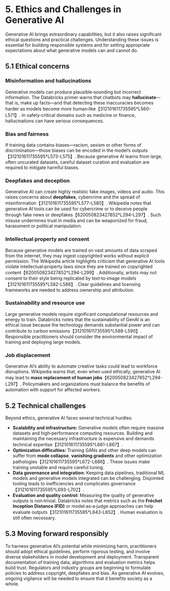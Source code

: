 # 5. Ethics and Challenges in Generative AI

Generative AI brings extraordinary capabilities, but it also raises significant ethical questions and practical challenges.  Understanding these issues is essential for building responsible systems and for setting appropriate expectations about what generative models can and cannot do.

## 5.1 Ethical concerns

### Misinformation and hallucinations

Generative models can produce plausible‑sounding but incorrect information.  The Databricks primer warns that chatbots may **hallucinate**—that is, make up facts—and that detecting these inaccuracies becomes harder as models become more human‑like【312101611735595†L560-L571】.  In safety‑critical domains such as medicine or finance, hallucinations can have serious consequences.

### Bias and fairness

If training data contains biases—racism, sexism or other forms of discrimination—those biases can be encoded in the model’s outputs【312101611735595†L573-L575】.  Because generative AI learns from large, often uncurated datasets, careful dataset curation and evaluation are required to mitigate harmful biases.

### Deepfakes and deception

Generative AI can create highly realistic fake images, videos and audio.  This raises concerns about **deepfakes**, cybercrime and the spread of misinformation【312101611735595†L577-L580】.  Wikipedia notes that generative AI tools can be used for cybercrime or to deceive people through fake news or deepfakes【620050823427852†L294-L297】.  Such misuse undermines trust in media and can be weaponized for fraud, harassment or political manipulation.

### Intellectual property and consent

Because generative models are trained on vast amounts of data scraped from the internet, they may ingest copyrighted works without explicit permission.  The Wikipedia article highlights criticism that generative AI tools violate intellectual‑property laws since they are trained on copyrighted content【620050823427852†L294-L299】.  Additionally, artists may not consent to their style being replicated by text‑to‑image models【312101611735595†L582-L586】.  Clear guidelines and licensing frameworks are needed to address ownership and attribution.

### Sustainability and resource use

Large generative models require significant computational resources and energy to train.  Databricks notes that the sustainability of GenAI is an ethical issue because the technology demands substantial power and can contribute to carbon emissions【312101611735595†L588-L590】.  Responsible practitioners should consider the environmental impact of training and deploying large models.

### Job displacement

Generative AI’s ability to automate creative tasks could lead to workforce disruptions.  Wikipedia warns that, even when used ethically, generative AI may lead to **mass replacement of human jobs**【620050823427852†L294-L297】.  Policymakers and organizations must balance the benefits of automation with support for affected workers.

## 5.2 Technical challenges

Beyond ethics, generative AI faces several technical hurdles:

* **Scalability and infrastructure:** Generative models often require massive datasets and high‑performance computing resources.  Building and maintaining the necessary infrastructure is expensive and demands technical expertise【312101611735595†L661-L667】.
* **Optimization difficulties:** Training GANs and other deep models can suffer from **mode collapse**, **vanishing gradients** and other optimization pathologies【312101611735595†L672-L686】.  These issues make training unstable and require careful tuning.
* **Data governance and integration:** Keeping data pipelines, traditional ML models and generative models integrated can be challenging.  Disjointed tooling leads to inefficiencies and complicates governance【312101611735595†L693-L702】.
* **Evaluation and quality control:** Measuring the quality of generative outputs is non‑trivial.  Databricks notes that metrics such as the **Fréchet Inception Distance (FID)** or model‑as‑a‑judge approaches can help evaluate outputs【312101611735595†L643-L652】.  Human evaluation is still often necessary.

## 5.3 Moving forward responsibly

To harness generative AI’s potential while minimizing harm, practitioners should adopt ethical guidelines, perform rigorous testing, and involve diverse stakeholders in model development and deployment.  Transparent documentation of training data, algorithms and evaluation metrics helps build trust.  Regulators and industry groups are beginning to formulate policies to address copyright, deepfakes and bias.  As generative AI evolves, ongoing vigilance will be needed to ensure that it benefits society as a whole.